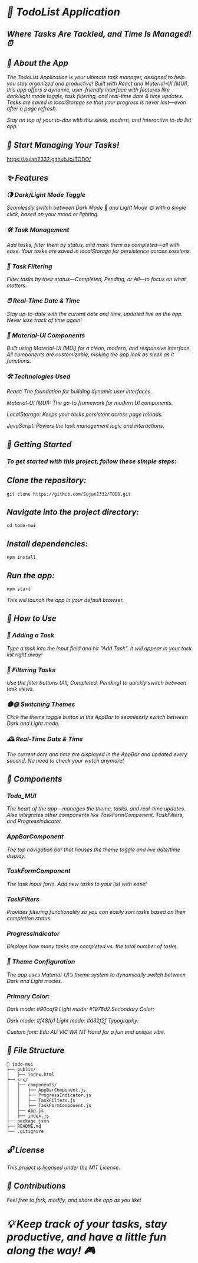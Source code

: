 # *📝 TodoList Application*
## *Where Tasks Are Tackled, and Time Is Managed! ⏰*

## *🌟 About the App*

*The TodoList Application is your ultimate task manager, designed to help you stay organized and productive! Built with React and Material-UI (MUI), this app offers a dynamic, user-friendly interface with features like dark/light mode toggle, task filtering, and real-time date & time updates. Tasks are saved in localStorage so that your progress is never lost—even after a page refresh.*

*Stay on top of your to-dos with this sleek, modern, and interactive to-do list app.*

## *🎯 Start Managing Your Tasks!*

https://sujan2332.github.io/TODO/

## *✨ Features*

### *🌗 Dark/Light Mode Toggle*
*Seamlessly switch between Dark Mode 🌙 and Light Mode 🌞 with a single click, based on your mood or lighting.*

### *🛠️ Task Management*
*Add tasks, filter them by status, and mark them as completed—all with ease.
Your tasks are saved in localStorage for persistence across sessions.*

### *🔎 Task Filtering*
*Filter tasks by their status—Completed, Pending, or All—to focus on what matters.*

### *⏰ Real-Time Date & Time*
*Stay up-to-date with the current date and time, updated live on the app. Never lose track of time again!*

### *🎨 Material-UI Components*
*Built using Material-UI (MUI) for a clean, modern, and responsive interface. All components are customizable, making the app look as sleek as it functions.*

### *🛠️ Technologies Used*

*React: The foundation for building dynamic user interfaces.*

*Material-UI (MUI): The go-to framework for modern UI components.*

*LocalStorage: Keeps your tasks persistent across page reloads.*

*JavaScript: Powers the task management logic and interactions.*

## *🚀 Getting Started*

### *To get started with this project, follow these simple steps:*

## *Clone the repository:*

```
git clone https://github.com/Sujan2332/TODO.git
```

## *Navigate into the project directory:*

```
cd todo-mui
```
 
## *Install dependencies:*

```
npm install
```
 
## *Run the app:*

```
npm start
```

*This will launch the app in your default browser.*

## *📲 How to Use*

### *📝 Adding a Task*
*Type a task into the input field and hit "Add Task". It will appear in your task list right away!*
### *🔎 Filtering Tasks*
*Use the filter buttons (All, Completed, Pending) to quickly switch between task views.*
### *🌑🌞 Switching Themes*
*Click the theme toggle button in the AppBar to seamlessly switch between Dark and Light mode.*
### *🕰️ Real-Time Date & Time*
*The current date and time are displayed in the AppBar and updated every second. No need to check your watch anymore!*

## *🧩 Components*

### *Todo_MUI*
*The heart of the app—manages the theme, tasks, and real-time updates. Also integrates other components like TaskFormComponent, TaskFilters, and ProgressIndicator.*

### *AppBarComponent*
*The top navigation bar that houses the theme toggle and live date/time display.*

### *TaskFormComponent*
*The task input form. Add new tasks to your list with ease!*

### *TaskFilters*
*Provides filtering functionality so you can easily sort tasks based on their completion status.*

### *ProgressIndicator*
*Displays how many tasks are completed vs. the total number of tasks.*

### *🎨 Theme Configuration*
*The app uses Material-UI’s theme system to dynamically switch between Dark and Light modes.*

### *Primary Color:*

*Dark mode: #90caf9
Light mode: #1976d2
Secondary Color:*

*Dark mode: #f48fb1
Light mode: #d32f2f
Typography:*

*Custom font: Edu AU VIC WA NT Hand for a fun and unique vibe.*

## *📁 File Structure*

```
📂 todo-mui  
├── public/  
│   ├── index.html  
├── src/  
│   ├── components/  
│   │   ├── AppBarComponent.js  
│   │   ├── ProgressIndicator.js  
│   │   ├── TaskFilters.js  
│   │   ├── TaskFormComponent.js  
│   ├── App.js  
│   ├── index.js  
├── package.json  
├── README.md  
└── .gitignore
```

## *🔓 License*

*This project is licensed under the MIT License.*

## *🤝 Contributions*

*Feel free to fork, modify, and share the app as you like!*


# *💡 Keep track of your tasks, stay productive, and have a little fun along the way! 🎮*
